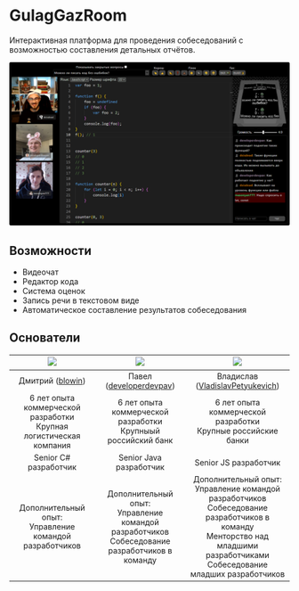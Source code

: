 # GulagGazRoom

Интерактивная платформа для проведения собеседований с возможностью составления детальных отчётов.

![thumbnail](./thumbnail.png)

## Возможности
* Видеочат
* Редактор кода
* Система оценок
* Запись речи в текстовом виде
* Автоматическое составление результатов собеседования

## Основатели
| ![](https://avatars.githubusercontent.com/u/22686801?s=128&v=4) | ![](https://avatars.githubusercontent.com/u/27409383?s=128&v=4) | ![](https://avatars.githubusercontent.com/u/19724906?s=128&v=4) |
| :------------: | :---------------: | :---------------: |
|  Дмитрий ([blowin](https://github.com/blowin)) | Павел ([developerdevpav](https://github.com/developerdevpav)) | Владислав ([VladislavPetyukevich](https://github.com/VladislavPetyukevich)) |
| 6 лет опыта коммерческой разработки<br>Крупная логистическая компания | 6 лет опыта коммерческой разработки<br>Крупныый российский банк | 6 лет опыта коммерческой разработки<br>Крупные российские банки |
| Senior C# разработчик | Senior Java разработчик | Senior JS разработчик |
| Дополнительный опыт:<br>Управление командой разработчиков | Дополнительный опыт:<br>Управление командой разработчиков<br>Собеседование разработчиков в команду | Дополнительный опыт:<br>Управление командой разработчиков<br>Собеседование разработчиков в команду<br>Менторство над младшими разработчиками<br>Собеседование младших разработчиков |
